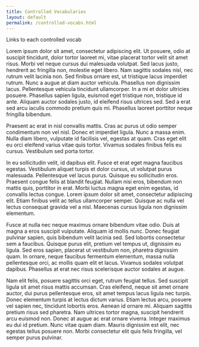 ```yaml
---
title: Controlled Vocabularies
layout: default
permalink: /controlled-vocabs.html
---
```


Links to each controlled vocab



Lorem ipsum dolor sit amet, consectetur adipiscing elit. Ut posuere, odio at suscipit tincidunt, dolor tortor laoreet mi, vitae placerat tortor velit sit amet risus. Morbi vel neque cursus dui malesuada volutpat. Sed lacus justo, hendrerit ac fringilla non, molestie eget libero. Nam sagittis sodales nisl, nec rutrum velit lacinia non. Sed finibus ornare est, ut tristique lacus imperdiet rutrum. Nunc a augue at diam auctor vehicula. Phasellus non dignissim lacus. Pellentesque vehicula tincidunt ullamcorper. In a mi et dolor ultricies posuere. Phasellus sapien ligula, euismod eget tristique non, tristique id ante. Aliquam auctor sodales justo, id eleifend risus ultrices sed. Sed a erat sed arcu iaculis commodo pretium quis mi. Phasellus laoreet porttitor neque fringilla bibendum.

Praesent ac erat in nisl convallis mattis. Cras ac purus ut odio semper condimentum non vel nisl. Donec et imperdiet ligula. Nunc a massa enim. Nulla diam libero, vulputate id facilisis vel, egestas at quam. Cras eget elit eu orci eleifend varius vitae quis tortor. Vivamus sodales finibus felis eu cursus. Vestibulum sed porta tortor.

In eu sollicitudin velit, id dapibus elit. Fusce et erat eget magna faucibus egestas. Vestibulum aliquet turpis et dolor cursus, ut volutpat purus malesuada. Pellentesque vel lacus purus. Quisque eu sollicitudin eros. Praesent congue felis at blandit feugiat. Nullam nisi eros, bibendum non mattis quis, porttitor in erat. Morbi luctus magna eget enim egestas, id convallis lectus congue. Lorem ipsum dolor sit amet, consectetur adipiscing elit. Etiam finibus velit ac tellus ullamcorper semper. Quisque ac nulla vel lectus consequat gravida vel a nisl. Maecenas cursus ligula non dignissim elementum.

Fusce at nulla nec neque maximus ornare bibendum vitae odio. Duis at magna a eros suscipit vulputate. Aliquam id mollis nunc. Donec feugiat pulvinar sapien, quis bibendum velit lacinia sed. Sed lobortis consectetur sem a faucibus. Quisque purus elit, pretium vel tempus ut, dignissim eu ligula. Sed eros sapien, placerat ut vestibulum non, pharetra dignissim quam. In ornare, neque faucibus fermentum elementum, massa nulla pellentesque orci, ac mollis quam elit et lacus. Vivamus sodales volutpat dapibus. Phasellus at erat nec risus scelerisque auctor sodales at augue.

Nam elit felis, posuere sagittis orci eget, rutrum feugiat tellus. Sed suscipit ligula sit amet risus mattis accumsan. Cras eleifend, neque sit amet ornare auctor, dui purus pellentesque eros, sit amet tempus lacus ligula nec turpis. Donec elementum turpis at lectus dictum varius. Etiam lectus arcu, posuere vel sapien nec, tincidunt lobortis eros. Aenean id ornare mi. Aliquam sagittis pretium risus sed pharetra. Nam ultrices tortor magna, suscipit hendrerit arcu euismod non. Donec at augue ac erat ornare viverra. Integer maximus eu dui id pretium. Nunc vitae quam diam. Mauris dignissim est elit, nec egestas tellus posuere non. Morbi consectetur elit quis felis fringilla, vel semper purus pulvinar. 

